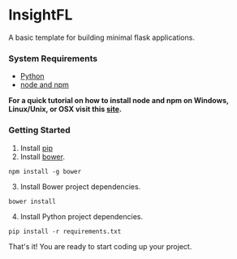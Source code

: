 # InsightFL
A basic template for building minimal flask applications.

### System Requirements
* [Python](https://www.python.org/downloads/)
* [node and npm](https://gist.github.com/isaacs/579814)

**For a quick tutorial on how to install node and npm on Windows, Linux/Unix, or OSX visit this
[site](http://www.joyent.com/blog/installing-node-and-npm/).**

### Getting Started
1. Install [pip](http://pip.readthedocs.org/en/latest/installing.html)
2. Install [bower](http://bower.io).

  ```
  npm install -g bower
  ```

3. Install Bower project dependencies.

  ```
  bower install
  ```

4. Install Python project dependencies.

  ```
  pip install -r requirements.txt
  ```

That's it! You are ready to start coding up your project.

